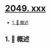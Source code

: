 # [2049. xxx](https://github.com/Tdahuyou/TNotes.leetcode/tree/main/notes/2049.%20xxx)

<!-- region:toc -->

- [1. 📝 概述](#1--概述)

<!-- endregion:toc -->

## 1. 📝 概述

